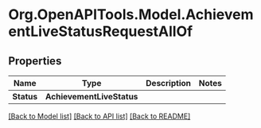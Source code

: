 
# Org.OpenAPITools.Model.AchievementLiveStatusRequestAllOf

## Properties

Name | Type | Description | Notes
------------ | ------------- | ------------- | -------------
**Status** | **AchievementLiveStatus** |  | 

[[Back to Model list]](../README.md#documentation-for-models)
[[Back to API list]](../README.md#documentation-for-api-endpoints)
[[Back to README]](../README.md)

